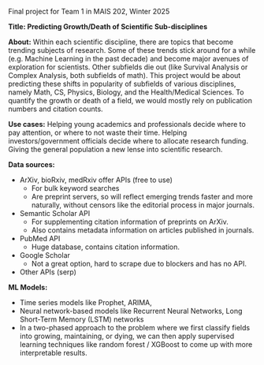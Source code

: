 Final project for Team 1 in MAIS 202, Winter 2025

**Title: Predicting Growth/Death of Scientific Sub-disciplines**

**About:** Within each scientific discipline, there are topics that become trending subjects of research. Some of these trends stick around for a while (e.g. Machine Learning in the past decade) and become major avenues of exploration for scientists. Other subfields die out (like Survival Analysis or Complex Analysis, both subfields of math). This project would be about predicting these shifts in popularity of subfields of various disciplines, namely Math, CS, Physics, Biology, and the Health/Medical Sciences. To quantify the growth or death of a field, we would mostly rely on publication numbers and citation counts. 

**Use cases:** Helping young academics and professionals decide where to pay attention, or where to not waste their time. Helping investors/government officials decide where to allocate research funding. Giving the general population a new lense into scientific research.


**Data sources:** 
* ArXiv, bioRxiv, medRxiv offer APIs (free to use)
    * For bulk keyword searches
    * Are preprint servers, so will reflect emerging trends faster and more naturally, without censors like the editorial process in major journals.
* Semantic Scholar API
    * For supplementing citation information of preprints on ArXiv.
    * Also contains metadata information on articles published in journals. 
* PubMed API
    * Huge database, contains citation information.
* Google Scholar
    * Not a great option, hard to scrape due to blockers and has no API.
* Other APIs (serp)

**ML Models:**
* Time series models like Prophet, ARIMA, 
* Neural network-based models like Recurrent Neural Networks, Long Short-Term Memory (LSTM) networks
* In a two-phased approach to the problem where we first classify fields into growing, maintaining, or dying, we can then apply supervised learning techniques like random forest / XGBoost to come up with more interpretable results. 

